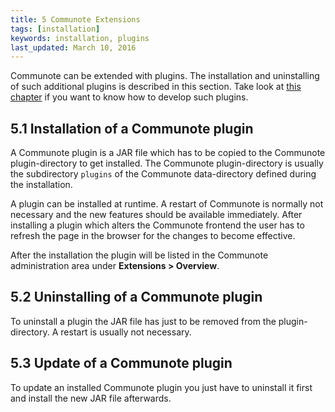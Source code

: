 ```yaml
---
title: 5 Communote Extensions
tags: [installation]
keywords: installation, plugins
last_updated: March 10, 2016
---
```


Communote can be extended with plugins. The installation and uninstalling of such additional plugins is described in this section. Take look at [this chapter](dev_how_plugin.html) if you want to know how to develop such plugins.

## 5.1 Installation of a Communote plugin

A Communote plugin is a JAR file which has to be copied to the Communote plugin-directory to get installed. The Communote plugin-directory is usually the subdirectory ``plugins`` of the Communote data-directory defined during the installation.

A plugin can be installed at runtime. A restart of Communote is normally not necessary and the new features should be available immediately. After installing a plugin which alters the Communote frontend the user has to refresh the page in the browser for the changes to become effective.

After the installation the plugin will be listed in the Communote administration area under **Extensions > Overview**.

## 5.2 Uninstalling of a Communote plugin

To uninstall a plugin the JAR file has just to be removed from the plugin-directory. A restart is usually not necessary.

## 5.3 Update of a Communote plugin

To update an installed Communote plugin you just have to uninstall it first and install the new JAR file afterwards.
